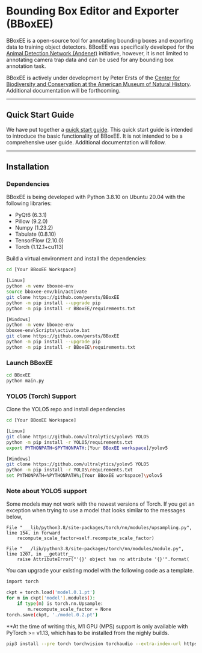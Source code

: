 # Bounding Box Editor and Exporter (BBoxEE)

BBoxEE is a open-source tool for annotating bounding boxes and exporting data to training object detectors. BBoxEE was specifically developed for the [Animal Detection Network (Andenet)](http://biodiversityinformatics.amnh.org/ml4conservation/animal-detection-network/) initiative, however, it is not limited to annotating camera trap data and can be used for any bounding box annotation task.

BBoxEE is actively under development by Peter Ersts of the [Center for Biodiversity and Conservation at the American Museum of Natural History](https://www.amnh.org/our-research/center-for-biodiversity-conservation). Additional documentation will be forthcoming.

------
## Quick Start Guide
We have put together a [quick start guide](https://github.com/persts/BBoxEE/blob/master/doc/Quick%20Start%20Guide.pdf). This quick start guide is intended to introduce the basic functionality of BBoxEE. It is not intended to be a comprehensive user guide. Additional documentation will follow.

------
## Installation

### Dependencies
BBoxEE is being developed with Python 3.8.10 on Ubuntu 20.04 with the following libraries:

* PyQt6 (6.3.1)
* Pillow (9.2.0)
* Numpy (1.23.2)
* Tabulate (0.8.10)
* TensorFlow (2.10.0)
* Torch (1.12.1+cu113)

Build a virtual environment and install the dependencies:
```bash
cd [Your BBoxEE Workspace]

[Linux]
python -m venv bboxee-env
source bboxee-env/bin/activate
git clone https://github.com/persts/BBoxEE
python -m pip install --upgrade pip
python -m pip install -r BBoxEE/requirements.txt

[Windows]
python -m venv bboxee-env
bboxee-env\Scripts\activate.bat
git clone https://github.com/persts/BBoxEE
python -m pip install --upgrade pip
python -m pip install -r BBoxEE\requirements.txt
```

### Launch BBoxEE
```bash
cd BBoxEE
python main.py
```
### YOLO5 (Torch) Support
Clone the YOLO5 repo and install dependencies
```bash
cd [Your BBoxEE Workspace]

[Linux]
git clone https://github.com/ultralytics/yolov5 YOLO5
python -m pip install -r YOLO5/requirements.txt
export PYTHONPATH=$PYTHONPATH:[Your BBoxEE workspace]/yolov5

[Windows]
git clone https://github.com/ultralytics/yolov5 YOLO5
python -m pip install -r YOLO5\requirements.txt
set PYTHONPATH=%PYTHONPATH%;[Your BBoxEE workspace]\yolov5
```
### Note about YOLO5 support
Some models may not work with the newest versions of Torch. If you get an exception when trying to use a model that looks similar to the messages below, 

```code
File "___lib/python3.8/site-packages/torch/nn/modules/upsampling.py", line 154, in forward
    recompute_scale_factor=self.recompute_scale_factor)

File "___/lib/python3.8/site-packages/torch/nn/modules/module.py", line 1207, in __getattr__
    raise AttributeError("'{}' object has no attribute '{}'".format(
```
You can upgrade your existing model with the following code as a template.
```bash
import torch

ckpt = torch.load('model.0.1.pt')
for m in ckpt['model'].modules():
    if type(m) is torch.nn.Upsample:
        m.recompute_scale_factor = None
torch.save(ckpt, './model.0.2.pt')
```
**At the time of writing this, M1 GPU (MPS) support is only available with PyTorch >= v1.13, which has to be installed from the nighly builds.
```bash
pip3 install --pre torch torchvision torchaudio --extra-index-url https://download.pytorch.org/whl/nightly/cpu
```
